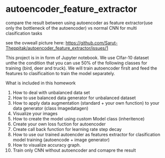 # autoencoder_feature_extractor
compare the result between using autoencoder as feature extractor(use only the bottleneck of the autoencoder) vs normal CNN for multi clasification tasks

see the ovweall picture here:
https://github.com/Sarut-Theppitak/autoencoder_feature_extractor/issues/1

This project is in in form of Jupyter notebook. We use CIfar-10 dataset unthe the condition that you can use 50% of the following classes for training (bird, deer and truck).
We will train autoencoder firslt and feed the features to clasificaition to train the model separately.

What is included in this homework

1. How to deal with unbalanced data set
2. How to use balanced data generator for unbalanced dataset
3. How to apply data augmentation (standard + your own function) to your data generator (class Imagedatagen)
4. Visualize your images
5. How to create the model using custom Model class (inheritence)
6. Create your own loss fuction for autoencoder
7. Create call back function for learning rate step decay
8. How to use our trained autoencder as features extractor for clasification model training (autoencode + image generator)
9. How to visualize accuracy graph.
10. Train only CNN without autoencoder and comapre the result

